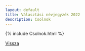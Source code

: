 ```yaml
---
layout: default
title: Választási névjegyzék 2022
description: Csolnok
---
```


{% include Csolnok.html %}

[Vissza](./)